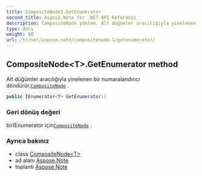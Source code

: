```yaml
---
title: CompositeNode1.GetEnumerator
second_title: Aspose.Note for .NET API Referansı
description: CompositeNode yöntem. Alt düğümler aracılığıyla yinelenen bir numaralandırıcı döndürür.CompositeNode .
type: docs
weight: 80
url: /tr/net/aspose.note/compositenode-1/getenumerator/
---
```

## CompositeNode&lt;T&gt;.GetEnumerator method

Alt düğümler aracılığıyla yinelenen bir numaralandırıcı döndürür.[`CompositeNode`](../) .

```csharp
public IEnumerator<T> GetEnumerator()
```

### Geri dönüş değeri

birIEnumerator için[`CompositeNode`](../) .

### Ayrıca bakınız

* class [CompositeNode&lt;T&gt;](../)
* ad alanı [Aspose.Note](../../compositenode-1/)
* toplantı [Aspose.Note](../../../)


